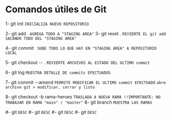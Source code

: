 # Comandos útiles de Git

1- git init                     ` INICIALIZA NUEVO REPOSITORIO `

2- git add .                    ` AGREGA TODO A "STAGING AREA" `
3- git reset .                  ` REVIERTE EL git add SACANDO TODO DEL "STAGING AREA" `

4- git commit                   ` SUBE TODO LO QUE HAY EN "STAGING AREA" A REPOSITORIO LOCAL`

5- git checkout -- .            ` REVIERTE ARCHIVOS AL ESTADO DEL ULTIMO commit `

6- git log                      ` MUESTRA DETALLE DE commits EFECTUADOS `

7- git commit --amend           ` PERMITE MODIFICAR EL ULTIMO commit EFECTUADO ` 
                                ` abre archivo git > modificar, cerrar y listo `

8- git checkout -b rama-heroes  ` TRASLADA A NUEVA RAMA !!IMPORTANTE: NO TRABAJAR EN RAMA "main" / "master" `
8- git branch                   ` MUESTRA LAS RAMAS `

#- git                          ` DESC `
#- git                          ` DESC `
#- git                          ` DESC `
#- git                          ` DESC `


